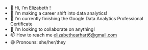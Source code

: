 - 👋 Hi, I’m Elizabeth !
- 👀 I’m making a career shift into data analytics!
- 🌱 I’m currently finishing the Google Data Analytics Professional Certificate
- 💞️ I’m looking to collaborate on anything!
- 📫 How to reach me elizabethearhart6@gmail.com
- 😄 Pronouns: she/her/they

<!---
eearhart/eearhart is a ✨ special ✨ repository because its `README.md` (this file) appears on your GitHub profile.
You can click the Preview link to take a look at your changes.
--->
